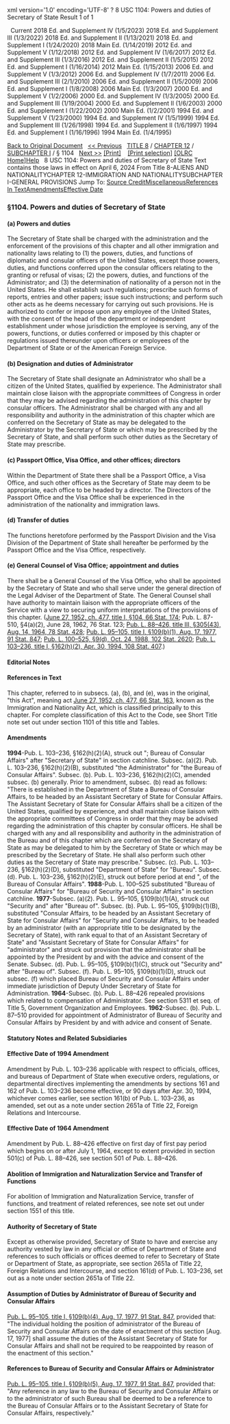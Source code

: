xml version='1.0' encoding='UTF-8' ?
8 USC 1104: Powers and duties of Secretary of State
 Result 1 of 1
 
  
  Current
2018 Ed. and Supplement IV (1/5/2023)
2018 Ed. and Supplement III (1/3/2022)
2018 Ed. and Supplement II (1/13/2021)
2018 Ed. and Supplement I (1/24/2020)
2018 Main Ed. (1/14/2019)
2012 Ed. and Supplement V (1/12/2018)
2012 Ed. and Supplement IV (1/6/2017)
2012 Ed. and Supplement III (1/3/2016)
2012 Ed. and Supplement II (1/5/2015)
2012 Ed. and Supplement I (1/16/2014)
2012 Main Ed. (1/15/2013)
2006 Ed. and Supplement V (1/3/2012)
2006 Ed. and Supplement IV (1/7/2011)
2006 Ed. and Supplement III (2/1/2010)
2006 Ed. and Supplement II (1/5/2009)
2006 Ed. and Supplement I (1/8/2008)
2006 Main Ed. (1/3/2007)
2000 Ed. and Supplement V (1/2/2006)
2000 Ed. and Supplement IV (1/3/2005)
2000 Ed. and Supplement III (1/19/2004)
2000 Ed. and Supplement II (1/6/2003)
2000 Ed. and Supplement I (1/22/2002)
2000 Main Ed. (1/2/2001)
1994 Ed. and Supplement V (1/23/2000)
1994 Ed. and Supplement IV (1/5/1999)
1994 Ed. and Supplement III (1/26/1998)
1994 Ed. and Supplement II (1/6/1997)
1994 Ed. and Supplement I (1/16/1996)
1994 Main Ed. (1/4/1995)
  
 
  
[Back to Original Document](/view.xhtml;jsessionid=46727FCAA7BBF572D4608BFF74DAFBC2)
 
[<< Previous](#)
  
 [TITLE 8](/view.xhtml;jsessionid=46727FCAA7BBF572D4608BFF74DAFBC2?req=granuleid%3AUSC-prelim-title8&saved=%7CZ3JhbnVsZWlkOlVTQy1wcmVsaW0tdGl0bGU4LXNlY3Rpb24xMTA0%7C%7C%7C0%7Cfalse%7Cprelim&edition=prelim) / [CHAPTER 12](/view.xhtml;jsessionid=46727FCAA7BBF572D4608BFF74DAFBC2?req=granuleid%3AUSC-prelim-title8-chapter12&saved=%7CZ3JhbnVsZWlkOlVTQy1wcmVsaW0tdGl0bGU4LXNlY3Rpb24xMTA0%7C%7C%7C0%7Cfalse%7Cprelim&edition=prelim) / [SUBCHAPTER I](/view.xhtml;jsessionid=46727FCAA7BBF572D4608BFF74DAFBC2?req=granuleid%3AUSC-prelim-title8-chapter12-subchapter1&saved=%7CZ3JhbnVsZWlkOlVTQy1wcmVsaW0tdGl0bGU4LXNlY3Rpb24xMTA0%7C%7C%7C0%7Cfalse%7Cprelim&edition=prelim) / § 1104
  
 [Next >>](#)
[[Print]](#)
   
 [[Print selection]](#)
[[OLRC Home]](/browse.xhtml;jsessionid=46727FCAA7BBF572D4608BFF74DAFBC2)[Help](/navHelp.xhtml;jsessionid=46727FCAA7BBF572D4608BFF74DAFBC2)
 
8 USC 1104: Powers and duties of Secretary of State
Text contains those laws in effect on April 6, 2024
From Title 8-ALIENS AND NATIONALITYCHAPTER 12-IMMIGRATION AND NATIONALITYSUBCHAPTER I-GENERAL PROVISIONS
Jump To: [Source Credit](#sourcecredit)[Miscellaneous](#miscellaneous-note)[References In Text](#referenceintext-note)[Amendments](#amendment-note)[Effective Date](#effectivedate-amendment-note)
### §1104. Powers and duties of Secretary of State
#### (a) Powers and duties
The Secretary of State shall be charged with the administration and the enforcement of the provisions of this chapter and all other immigration and nationality laws relating to (1) the powers, duties, and functions of diplomatic and consular officers of the United States, except those powers, duties, and functions conferred upon the consular officers relating to the granting or refusal of visas; (2) the powers, duties, and functions of the Administrator; and (3) the determination of nationality of a person not in the United States. He shall establish such regulations; prescribe such forms of reports, entries and other papers; issue such instructions; and perform such other acts as he deems necessary for carrying out such provisions. He is authorized to confer or impose upon any employee of the United States, with the consent of the head of the department or independent establishment under whose jurisdiction the employee is serving, any of the powers, functions, or duties conferred or imposed by this chapter or regulations issued thereunder upon officers or employees of the Department of State or of the American Foreign Service.
#### (b) Designation and duties of Administrator
The Secretary of State shall designate an Administrator who shall be a citizen of the United States, qualified by experience. The Administrator shall maintain close liaison with the appropriate committees of Congress in order that they may be advised regarding the administration of this chapter by consular officers. The Administrator shall be charged with any and all responsibility and authority in the administration of this chapter which are conferred on the Secretary of State as may be delegated to the Administrator by the Secretary of State or which may be prescribed by the Secretary of State, and shall perform such other duties as the Secretary of State may prescribe.
#### (c) Passport Office, Visa Office, and other offices; directors
Within the Department of State there shall be a Passport Office, a Visa Office, and such other offices as the Secretary of State may deem to be appropriate, each office to be headed by a director. The Directors of the Passport Office and the Visa Office shall be experienced in the administration of the nationality and immigration laws.
#### (d) Transfer of duties
The functions heretofore performed by the Passport Division and the Visa Division of the Department of State shall hereafter be performed by the Passport Office and the Visa Office, respectively.
#### (e) General Counsel of Visa Office; appointment and duties
There shall be a General Counsel of the Visa Office, who shall be appointed by the Secretary of State and who shall serve under the general direction of the Legal Adviser of the Department of State. The General Counsel shall have authority to maintain liaison with the appropriate officers of the Service with a view to securing uniform interpretations of the provisions of this chapter.
([June 27, 1952, ch. 477, title I, §104, 66 Stat. 174](/statviewer.htm?volume=66&page=174); Pub. L. 87-510, §4(a)(2), June 28, 1962, 76 Stat. 123; [Pub. L. 88–426, title III, §305(43), Aug. 14, 1964, 78 Stat. 428](/statviewer.htm?volume=78&page=428); [Pub. L. 95–105, title I, §109(b)(1), Aug. 17, 1977, 91 Stat. 847](/statviewer.htm?volume=91&page=847); [Pub. L. 100–525, §9(d), Oct. 24, 1988, 102 Stat. 2620](/statviewer.htm?volume=102&page=2620); [Pub. L. 103–236, title I, §162(h)(2), Apr. 30, 1994, 108 Stat. 407](/statviewer.htm?volume=108&page=407).)
  
#### **Editorial Notes**
#### References in Text
This chapter, referred to in subsecs. (a), (b), and (e), was in the original, "this Act", meaning act [June 27, 1952, ch. 477, 66 Stat. 163](/statviewer.htm?volume=66&page=163), known as the Immigration and Nationality Act, which is classified principally to this chapter. For complete classification of this Act to the Code, see Short Title note set out under section 1101 of this title and Tables.
#### Amendments
**1994**-Pub. L. 103–236, §162(h)(2)(A), struck out "; Bureau of Consular Affairs" after "Secretary of State" in section catchline.
Subsec. (a)(2). Pub. L. 103–236, §162(h)(2)(B), substituted "the Administrator" for "the Bureau of Consular Affairs".
Subsec. (b). Pub. L. 103–236, §162(h)(2)(C), amended subsec. (b) generally. Prior to amendment, subsec. (b) read as follows: "There is established in the Department of State a Bureau of Consular Affairs, to be headed by an Assistant Secretary of State for Consular Affairs. The Assistant Secretary of State for Consular Affairs shall be a citizen of the United States, qualified by experience, and shall maintain close liaison with the appropriate committees of Congress in order that they may be advised regarding the administration of this chapter by consular officers. He shall be charged with any and all responsibility and authority in the administration of the Bureau and of this chapter which are conferred on the Secretary of State as may be delegated to him by the Secretary of State or which may be prescribed by the Secretary of State. He shall also perform such other duties as the Secretary of State may prescribe."
Subsec. (c). Pub. L. 103–236, §162(h)(2)(D), substituted "Department of State" for "Bureau".
Subsec. (d). Pub. L. 103–236, §162(h)(2)(E), struck out before period at end ", of the Bureau of Consular Affairs".
**1988**-Pub. L. 100–525 substituted "Bureau of Consular Affairs" for "Bureau of Security and Consular Affairs" in section catchline.
**1977**-Subsec. (a)(2). Pub. L. 95–105, §109(b)(1)(A), struck out "Security and" after "Bureau of".
Subsec. (b). Pub. L. 95–105, §109(b)(1)(B), substituted "Consular Affairs, to be headed by an Assistant Secretary of State for Consular Affairs" for "Security and Consular Affairs, to be headed by an administrator (with an appropriate title to be designated by the Secretary of State), with rank equal to that of an Assistant Secretary of State" and "Assistant Secretary of State for Consular Affairs" for "administrator" and struck out provision that the administrator shall be appointed by the President by and with the advice and consent of the Senate.
Subsec. (d). Pub. L. 95–105, §109(b)(1)(C), struck out "Security and" after "Bureau of".
Subsec. (f). Pub. L. 95–105, §109(b)(1)(D), struck out subsec. (f) which placed Bureau of Security and Consular Affairs under immediate jurisdiction of Deputy Under Secretary of State for Administration.
**1964**-Subsec. (b). Pub. L. 88–426 repealed provisions which related to compensation of Administrator. See section 5311 et seq. of Title 5, Government Organization and Employees.
**1962**-Subsec. (b). Pub. L. 87–510 provided for appointment of Administrator of Bureau of Security and Consular Affairs by President by and with advice and consent of Senate.
  
#### **Statutory Notes and Related Subsidiaries**
#### Effective Date of 1994 Amendment
Amendment by Pub. L. 103–236 applicable with respect to officials, offices, and bureaus of Department of State when executive orders, regulations, or departmental directives implementing the amendments by sections 161 and 162 of Pub. L. 103–236 become effective, or 90 days after Apr. 30, 1994, whichever comes earlier, see section 161(b) of Pub. L. 103–236, as amended, set out as a note under section 2651a of Title 22, Foreign Relations and Intercourse.
#### Effective Date of 1964 Amendment
Amendment by Pub. L. 88–426 effective on first day of first pay period which begins on or after July 1, 1964, except to extent provided in section 501(c) of Pub. L. 88–426, see section 501 of Pub. L. 88–426.
#### Abolition of Immigration and Naturalization Service and Transfer of Functions
For abolition of Immigration and Naturalization Service, transfer of functions, and treatment of related references, see note set out under section 1551 of this title.
#### Authority of Secretary of State
Except as otherwise provided, Secretary of State to have and exercise any authority vested by law in any official or office of Department of State and references to such officials or offices deemed to refer to Secretary of State or Department of State, as appropriate, see section 2651a of Title 22, Foreign Relations and Intercourse, and section 161(d) of Pub. L. 103–236, set out as a note under section 2651a of Title 22.
#### Assumption of Duties by Administrator of Bureau of Security and Consular Affairs
[Pub. L. 95–105, title I, §109(b)(4), Aug. 17, 1977, 91 Stat. 847](/statviewer.htm?volume=91&page=847), provided that: "The individual holding the position of administrator of the Bureau of Security and Consular Affairs on the date of enactment of this section [Aug. 17, 1977] shall assume the duties of the Assistant Secretary of State for Consular Affairs and shall not be required to be reappointed by reason of the enactment of this section."
#### References to Bureau of Security and Consular Affairs or Administrator
[Pub. L. 95–105, title I, §109(b)(5), Aug. 17, 1977, 91 Stat. 847](/statviewer.htm?volume=91&page=847), provided that: "Any reference in any law to the Bureau of Security and Consular Affairs or to the administrator of such Bureau shall be deemed to be a reference to the Bureau of Consular Affairs or to the Assistant Secretary of State for Consular Affairs, respectively."
